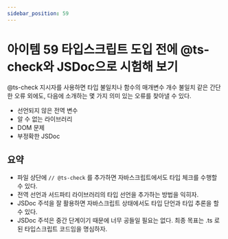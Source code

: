 ```yaml
---
sidebar_position: 59
---
```


# 아이템 59 타입스크립트 도입 전에 @ts-check와 JSDoc으로 시험해 보기

@ts-check 지시자를 사용하면 타입 불일치나 함수의 매개변수 개수 불일치 같은 간단한 오류 외에도, 다음에 소개하는 몇 가지 의미 있는 오류를 찾아낼 수 있다.

- 선언되지 않은 전역 변수
- 알 수 없는 라이브러리
- DOM 문제
- 부정확한 JSDoc

## 요약

- 파일 상단에 `// @ts-check` 를 추가하면 자바스크립트에서도 타입 체크를 수행할 수 있다.
- 전역 선언과 서드파티 라이브러리의 타입 선언을 추가하는 방법을 익히자.
- JSDoc 주석을 잘 활용하면 자바스크립트 상태에서도 타입 단언과 타입 추론을 할 수 있다.
- JSDoc 주석은 중간 단계이기 때문에 너무 공들일 필요는 없다. 최종 목표는 .ts 로 된 타입스크립트 코드임을 명심하자.

